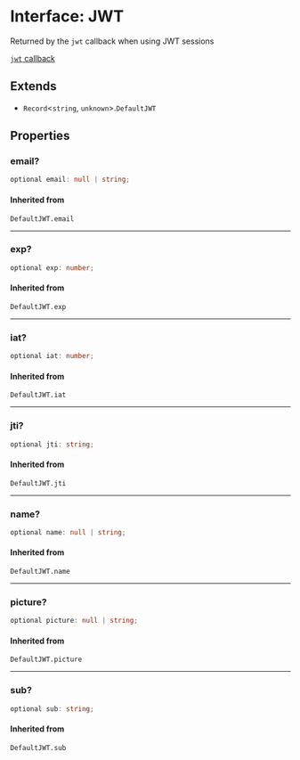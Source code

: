 # Interface: JWT

Returned by the `jwt` callback when using JWT sessions

[`jwt` callback](https://authjs.dev/reference/core/types#jwt)

## Extends

- `Record`\<`string`, `unknown`\>.`DefaultJWT`

## Properties

### email?

```ts
optional email: null | string;
```

#### Inherited from

`DefaultJWT.email`

***

### exp?

```ts
optional exp: number;
```

#### Inherited from

`DefaultJWT.exp`

***

### iat?

```ts
optional iat: number;
```

#### Inherited from

`DefaultJWT.iat`

***

### jti?

```ts
optional jti: string;
```

#### Inherited from

`DefaultJWT.jti`

***

### name?

```ts
optional name: null | string;
```

#### Inherited from

`DefaultJWT.name`

***

### picture?

```ts
optional picture: null | string;
```

#### Inherited from

`DefaultJWT.picture`

***

### sub?

```ts
optional sub: string;
```

#### Inherited from

`DefaultJWT.sub`
